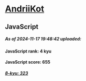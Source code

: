 # [AndriiKot](https://www.codewars.com/users/AndriiKot) 
## JavaScript

##### As of 2024-11-17 19:48:42 uploaded:

#### JavaScript rank: 4 kyu

#### JavaScript score: 655

##### [8-kyu: 323](https://github.com/AndriiKot/JavaScript__CodeWars/tree/main/kyu-8)

